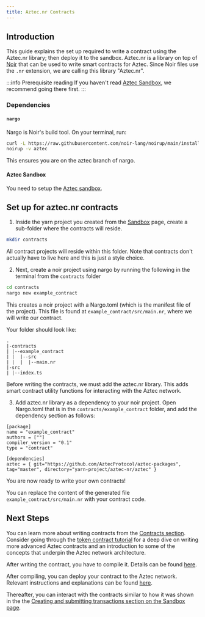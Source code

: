 ```yaml
---
title: Aztec.nr Contracts
---
```


## Introduction

This guide explains the set up required to write a contract using the Aztec.nr library; then deploy it to the sandbox. Aztec.nr is a library on top of [Noir](https://noir-lang.org/) that can be used to write smart contracts for Aztec. Since Noir files use the `.nr` extension, we are calling this library "Aztec.nr".

:::info Prerequisite reading
If you haven't read [Aztec Sandbox](./aztecjs.md), we recommend going there first.
:::

### Dependencies

#### `nargo`

Nargo is Noir's build tool. On your terminal, run:

```bash
curl -L https://raw.githubusercontent.com/noir-lang/noirup/main/install | bash
noirup -v aztec
```

This ensures you are on the aztec branch of nargo.

#### Aztec Sandbox

You need to setup the [Aztec sandbox](./aztecjs.md).

<!-- TODO([#1056](https://github.com/AztecProtocol/aztec-packages/issues/1056)): Add a step for the starter kit -->

## Set up for aztec.nr contracts

1. Inside the yarn project you created from the [Sandbox](./aztecjs.md) page, create a sub-folder where the contracts will reside.

```bash
mkdir contracts
```

All contract projects will reside within this folder. Note that contracts don't actually have to live here and this is just a style choice.

2. Next, create a noir project using nargo by running the following in the terminal from the `contracts` folder

```bash
cd contracts
nargo new example_contract
```

This creates a noir project with a Nargo.toml (which is the manifest file of the project). This file is found at `example_contract/src/main.nr`, where we will write our contract.

Your folder should look like:

```
.
|-contracts
| |--example_contract
| |  |--src
| |  |  |--main.nr
|-src
| |--index.ts
```

Before writing the contracts, we must add the aztec.nr library. This adds smart contract utility functions for interacting with the Aztec network.

3. Add aztec.nr library as a dependency to your noir project. Open Nargo.toml that is in the `contracts/example_contract` folder, and add the dependency section as follows:

```
[package]
name = "example_contract"
authors = [""]
compiler_version = "0.1"
type = "contract"

[dependencies]
aztec = { git="https://github.com/AztecProtocol/aztec-packages", tag="master", directory="yarn-project/aztec-nr/aztec" }
```

You are now ready to write your own contracts!

You can replace the content of the generated file `example_contract/src/main.nr` with your contract code.

## Next Steps

You can learn more about writing contracts from the [Contracts section](../contracts/main.md). Consider going through the [token contract tutorial](./token_contract_tutorial.md) for a deep dive on writing more advanced Aztec contracts and an introduction to some of the concepts that underpin the Aztec network architecture.

After writing the contract, you have to compile it. Details can be found [here](../contracts/compiling.md).

After compiling, you can deploy your contract to the Aztec network. Relevant instructions and explanations can be found [here](../contracts/deploying.md).

Thereafter, you can interact with the contracts similar to how it was shown in the the [Creating and submitting transactions section on the Sandbox page](./aztecjs.md#creating-and-submitting-transactions).
